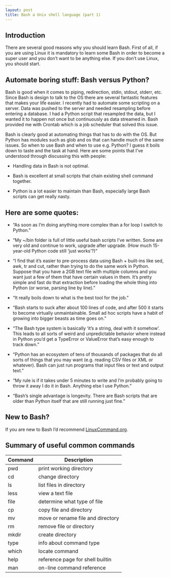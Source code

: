 ```yaml
---
layout: post
title: Bash a Unix shell language (part 1)
---
```


## Introduction
There are several good reasons why you should learn Bash. First of all, if you are using Linux it is mandatory to learn some Bash in order to become a super user and you don’t want to be anything else. If you don’t use Linux, you should start.

## Automate boring stuff: Bash versus Python?
Bash is good when it comes to piping, redirection, stdin, stdout, stderr, etc. Since Bash is design to talk to the OS there are several fantastic features that makes your life easier. I recently had to automate some scripting on a server. Data was pushed to the server and needed resampling before entering a database. I had a Python script that resampled the data, but I wanted it to happen not once but continuously as data streamed in. Bash provided me with Crontab which is a job scheduler that solved this issue.

Bash is clearly good at automating things that has to do with the OS. But Python has modules such as glob and os that can handle much of the same issues. So when to use Bash and when to use e.g. Python? I guess it boils down to taste and the task at hand. Here are some points that I’ve understood through discussing this with people:

* Handling data in Bash is not optimal.

* Bash is excellent at small scripts that chain existing shell command together.

* Python is a lot easier to maintain than Bash, especially large Bash scripts can get really nasty.

## Here are some quotes:

* “As soon as I’m doing anything more complex than a for loop I switch to Python.”

* “My ~/bin folder is full of little useful bash scripts I’ve written. Some are very old and continue to work, upgrade after upgrade. (How much 15-year-old Python code still ‘just works’?)”

* “I find that it’s easier to pre-process data using Bash + built-ins like sed, awk, tr and cut, rather than trying to do the same work in Python. Suppose that you have a 2GB text file with multiple columns and you want just a few of them that have certain values in them. It’s pretty simple and fast do that extraction before loading the whole thing into Python (or worse, parsing line by line).”

* “It really boils down to what is the best tool for the job.”

* “Bash starts to suck after about 100 lines of code, and after 500 it starts to become virtually unmaintainable. Small ad hoc scripts have a habit of growing into bigger beasts as time goes on.”

* “The Bash type system is basically ‘it’s a string, deal with it somehow’. This leads to all sorts of weird and unpredictable behavior where instead in Python you’d get a TypeError or ValueError that’s easy enough to track down.”

* “Python has an ecosystem of tens of thousands of packages that do all sorts of things that you may want (e.g. reading CSV files or XML or whatever). Bash can just run programs that input files or text and output text.”

* “My rule is if it takes under 5 minutes to write and I’m probably going to throw it away I do it in Bash. Anything else I use Python.”

* “Bash’s single advantage is longevity. There are Bash scripts that are older than Python itself that are still running just fine.”

## New to Bash?
If you are new to Bash I’d recommend [LinuxCommand.org]( http://linuxcommand.org/index.php).

## Summary of useful common commands

Command | Description
--- | ---
pwd | print working directory
cd | change directory
ls | list files in directory
less | view a text file
file | determine what type of file
cp | copy file and directory
mv | move or rename file and directory
rm | remove file or directory
mkdir | create directory
type | info about command type
which | locate command
help | reference page for shell builtin
man | on-line command reference

